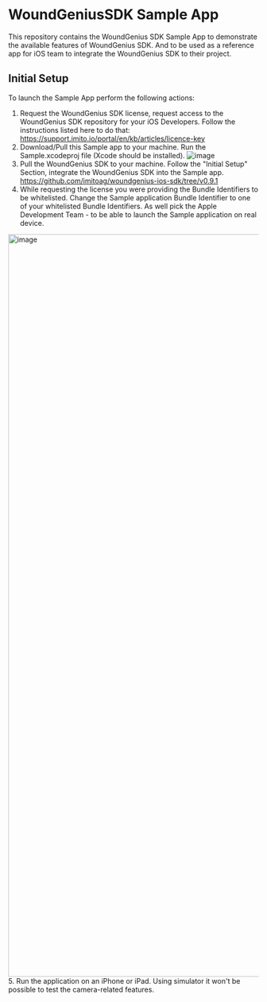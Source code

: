 # WoundGeniusSDK Sample App

This repository contains the WoundGenius SDK Sample App to demonstrate the available features of WoundGenius SDK.
And to be used as a reference app for iOS team to integrate the WoundGenius SDK to their project.

## Initial Setup
To launch the Sample App perform the following actions:
1. Request the WoundGenius SDK license, request access to the WoundGenius SDK repository for your iOS Developers. Follow the instructions listed here to do that: https://support.imito.io/portal/en/kb/articles/licence-key
2. Download/Pull this Sample app to your machine. Run the Sample.xcodeproj file (Xcode should be installed).
![image](https://github.com/imitoag/woundgenius-ios-sdk-sample/assets/139131852/9a678bba-924e-4223-b9b5-25ad38987a4b)
3. Pull the WoundGenius SDK to your machine. Follow the "Initial Setup" Section, integrate the WoundGenius SDK into the Sample app. https://github.com/imitoag/woundgenius-ios-sdk/tree/v0.9.1
4. While requesting the license you were providing the Bundle Identifiers to be whitelisted. Change the Sample application Bundle Identifier to one of your whitelisted Bundle Identifiers. As well pick the Apple Development Team - to be able to launch the Sample application on real device.
<img width="1494" alt="image" src="https://github.com/imitoag/woundgenius-ios-sdk-sample/assets/139131852/9f655e7b-4200-431b-8bc1-476fcbd11021">
5. Run the application on an iPhone or iPad. Using simulator it won't be possible to test the camera-related features.

